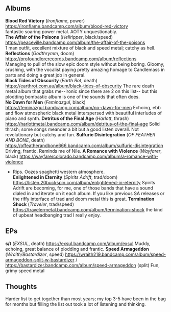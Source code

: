 ## Albums
**Blood Red Victory** (*Ironflame*, power) https://ironflame.bandcamp.com/album/blood-red-victory  
fantastic soaring power metal. AOTY unquestionably.  
**The Affair of the Poisons** (*Hellripper*, black/speed)   https://peaceville.bandcamp.com/album/the-affair-of-the-poisons  
  1 man outfit, excellent mixture of black and speed metal; catchy as hell.  
**Reflections** (*Godthrymm*, doom) https://profoundlorerecords.bandcamp.com/album/reflections  
Managing to pull of the slow epic doom style without being boring. Gloomy, crushing, with the vocalist paying pretty amazing homage to Candlemass in parts and doing a great job in general.      
**Black Tides of Obscurity** (*Earth Rot*, death)   https://earthrot.com.au/album/black-tides-of-obscurity
The rare death metal album that grabs me--ironic since there are 2 on this list-- but this plodding bombastic album is one of the sounds that often does.   
**No Dawn for Men** (*Feminazgul*, black)   https://feminazgul.bandcamp.com/album/no-dawn-for-men
Echoing, ebb and flow atmospheric black metal interspersed with beautiful interludes of piano and synth. 
**Detritus of the Final Age** (*Harlott*, thrash)   https://harlottmetal.bandcamp.com/album/detritus-of-the-final-age
 Solid thrash; some songs meander a bit but a good listen overall. Not revolutionary but catchy and fun.
**Sulfuric Disintegration** (*OF FEATHER AND BONE*, death)   https://offeatherandbone666.bandcamp.com/album/sulfuric-disintegration
Driving, frantic. Reminds me of Nile.
**A Romance with Violence** (*Wayfarer*, black)   https://wayfarercolorado.bandcamp.com/album/a-romance-with-violence
- Rips. Oozes spaghetti western atmosphere.    
**Enlightened in Eternity** (*Spirits Adrift*, trad/doom)   https://listen.20buckspin.com/album/enlightened-in-eternity
Spirits Adrift are becoming, for me, one of those bands that have a sound dialed in and iterate on it each album. If you like previous SA releases or the riffy interface of trad and doom metal this is great.
**Termination Shock** (*Traveler*, trad/speed)   https://travelermetal.bandcamp.com/album/termination-shock
the kind of upbeat headbanging trad I really enjoy.  

## EPs
**s/t** (*EXSUL*, death)   https://exsul.bandcamp.com/album/exsul
 Muddy, echoing, great balance of plodding and frantic.
**Speed Armageddon** (*Wraith/Bastardizer*, speed)   https://wraith219.bandcamp.com/album/speed-armageddon-split-w-bastardizer / https://bastardizer.bandcamp.com/album/speed-armageddon (split)
Fun, grimy speed metal

## Thoughts
Harder list to get together than most years; my top 3-5 have been in the bag for months but filling the list out took a lot of listening and thinking.
